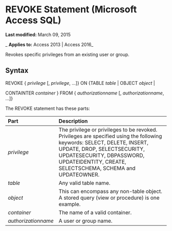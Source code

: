 
# REVOKE Statement (Microsoft Access SQL)

 **Last modified:** March 09, 2015

 _ **Applies to:** Access 2013 | Access 2016_

Revokes specific privileges from an existing user or group.


## Syntax

REVOKE { _privilege_ [, _privilege_, …]} ON {TABLE _table_ | OBJECT _object_ |

 CONTAINTER _container_ } FROM { _authorizationname_ [, _authorizationname_, …]}

The REVOKE statement has these parts:



|**Part**|**Description**|
|:-----|:-----|
| _privilege_|The privilege or privileges to be revoked. Privileges are specified using the following keywords: SELECT, DELETE, INSERT, UPDATE, DROP, SELECTSECURITY, UPDATESECURITY, DBPASSWORD, UPDATEIDENTITY, CREATE, SELECTSCHEMA, SCHEMA and UPDATEOWNER.|
| _table_|Any valid table name.|
| _object_|This can encompass any non-table object. A stored query (view or procedure) is one example.|
| _container_|The name of a valid container.|
| _authorizationname_|A user or group name.|
